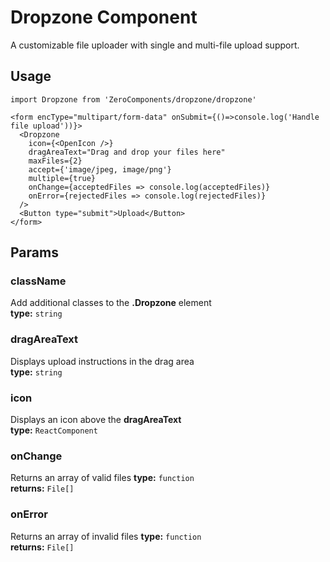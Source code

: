 # Dropzone Component

A customizable file uploader with single and multi-file upload support.

## Usage
`import Dropzone from 'ZeroComponents/dropzone/dropzone'`

```
<form encType="multipart/form-data" onSubmit={()=>console.log('Handle file upload'))}>
  <Dropzone
    icon={<OpenIcon />}
    dragAreaText="Drag and drop your files here"
    maxFiles={2}
    accept={'image/jpeg, image/png'}
    multiple={true}
    onChange={acceptedFiles => console.log(acceptedFiles)}
    onError={rejectedFiles => console.log(rejectedFiles)}
  />
  <Button type="submit">Upload</Button>
</form> 
```
## Params

### className
Add additional classes to the **.Dropzone** element   
**type:** `string`  

### dragAreaText
Displays upload instructions in the drag area  
**type:** `string`

### icon
Displays an icon above the **dragAreaText**  
**type:** `ReactComponent`  

### onChange
Returns an array of valid files 
**type:** `function`  
**returns:** `File[]`  

### onError
Returns an array of invalid files
**type:** `function`  
**returns:** `File[]`   
